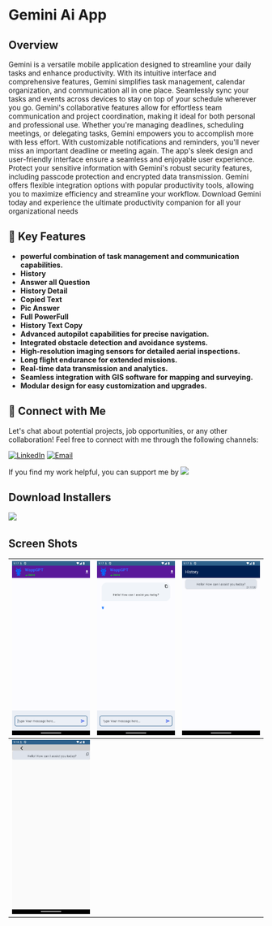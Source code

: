 # Gemini Ai App
## Overview

Gemini is a versatile mobile application designed to streamline your daily tasks and enhance productivity. With its intuitive interface and comprehensive features, Gemini simplifies task management, calendar organization, and communication all in one place. Seamlessly sync your tasks and events across devices to stay on top of your schedule wherever you go. Gemini's collaborative features allow for effortless team communication and project coordination, making it ideal for both personal and professional use. Whether you're managing deadlines, scheduling meetings, or delegating tasks, Gemini empowers you to accomplish more with less effort. With customizable notifications and reminders, you'll never miss an important deadline or meeting again. The app's sleek design and user-friendly interface ensure a seamless and enjoyable user experience. Protect your sensitive information with Gemini's robust security features, including passcode protection and encrypted data transmission. Gemini offers flexible integration options with popular productivity tools, allowing you to maximize efficiency and streamline your workflow. Download Gemini today and experience the ultimate productivity companion for all your organizational needs


## 🚀 Key Features
- **powerful combination of task management and communication capabilities.**
- **History**
- **Answer all Question**
- **History Detail**
- **Copied Text**
- **Pic Answer**
- **Full PowerFull**
- **History Text Copy**
- **Advanced autopilot capabilities for precise navigation.**
- **Integrated obstacle detection and avoidance systems.**
- **High-resolution imaging sensors for detailed aerial inspections.**
- **Long flight endurance for extended missions.**
- **Real-time data transmission and analytics.**
- **Seamless integration with GIS software for mapping and surveying.**
- **Modular design for easy customization and upgrades.**


## 🤝 Connect with Me
Let's chat about potential projects, job opportunities, or any other collaboration! Feel free to connect with me through the following channels:

[![LinkedIn]([https://img.shields.io/badge/LinkedIn-Connect-blue?style=for-the-badge&logo=linkedin)](https://www.linkedin.com/in/khubaibkhandev](https://www.linkedin.com/in/muhammad-zohaib-imtiaz-dev/))
[![Email](https://img.shields.io/badge/Email-Drop%20a%20Message-red?style=for-the-badge&logo=gmail)](mailto:mzkhan9610@gmail.com)

If you find my work helpful, you can support me by
<a href="https://www.buymeacoffee.com/khubaibkhan"><img src="https://img.buymeacoffee.com/button-api/?text=Buy me a coffee&emoji=&slug=khubaibkhan&button_colour=FFDD00&font_colour=000000&font_family=Cookie&outline_colour=000000&coffee_colour=ffffff" /></a>

## Download Installers
[<img src="https://user-images.githubusercontent.com/114044633/223920025-83687de0-e463-4c5d-8122-e06e4bb7d40c.png" width="200">](https://github.com/KhubaibKhan4/Youtube-Clone-KMP/raw/master/screenshots/youtube-clone-kmp.apk)

## Screen Shots

| ![Screenshot 1](https://github.com/ZohaibKhanDev/Gemini/blob/master/assesd/1.png) | ![Screenshot 2](https://github.com/ZohaibKhanDev/Gemini/blob/master/assesd/2.png) | ![Screenshot 3](https://github.com/ZohaibKhanDev/Gemini/blob/master/assesd/3.png) |
| --- | --- | --- |
| ![Screenshot 4](https://github.com/ZohaibKhanDev/Gemini/blob/master/assesd/4.png) 

